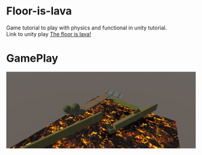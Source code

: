 # Floor-is-lava
Game tutorial to play with physics and functional in unity tutorial.<br>
Link to unity play [The floor is lava!](https://play.unity.com/p/638ca50137f2ca01d8acff2a)
# GamePlay
![](https://github.com/Rus1999/Floor-is-lava/blob/main/Screenshot/gameplay.png)
